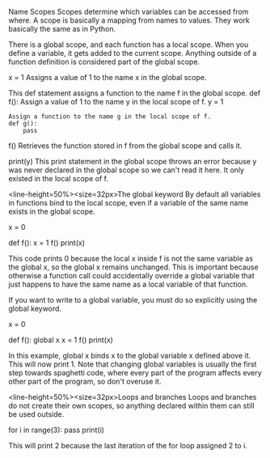 Name Scopes</size>
</line-height>
Scopes determine which variables can be accessed from where. A scope is basically a mapping from names to values.
They work basically the same as in Python.

There is a global scope, and each function has a local scope.
When you define a variable, it gets added to the current scope.
Anything outside of a function definition is considered part of the global scope.

x = 1
Assigns a value of 1 to the name x in the global scope.

This def statement assigns a function to the name f in the global scope.
def f():
    Assign a value of 1 to the name y in the local scope of f.
    y = 1

    Assign a function to the name g in the local scope of f.
    def g():
        pass

f()
Retrieves the function stored in f from the global scope and calls it.

print(y)
This print statement in the global scope throws an error because y was never declared in the global scope so we can't read it here.
It only existed in the local scope of f.

<line-height=50%><size=32px>The global keyword</size>
</line-height>
By default all variables in functions bind to the local scope, even if a variable of the same name exists in the global scope.

x = 0

def f():
    x = 1
f()
print(x)

This code prints 0 because the local x inside f is not the same variable as the global x, so the global x remains unchanged. This is important because otherwise a function call could accidentally override a global variable that just happens to have the same name as a local variable of that function.

If you want to write to a global variable, you must do so explicitly using the global keyword.

x = 0

def f():
    global x
    x = 1
f()
print(x)

In this example, global x binds x to the global variable x defined above it. This will now print 1.
Note that changing global variables is usually the first step towards spaghetti code, where every part of the program affects every other part of the program, so don't overuse it.

<line-height=50%><size=32px>Loops and branches</size>
</line-height>
Loops and branches do not create their own scopes, so anything declared within them can still be used outside.

for i in range(3):
    pass
print(i)

This will print 2 because the last iteration of the for loop assigned 2 to i.